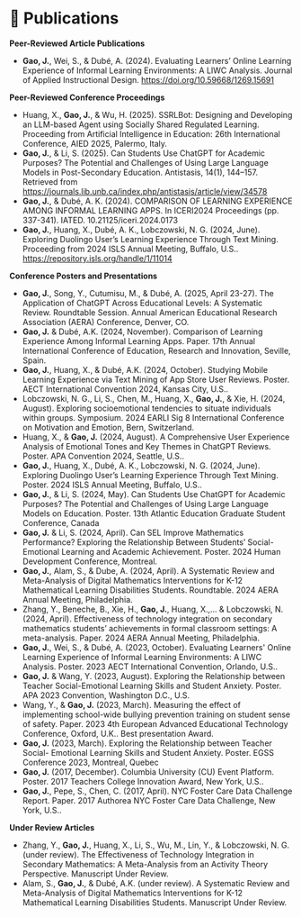 # 📝 Publications 
**Peer-Reviewed Article Publications**
- **Gao, J.**, Wei, S., & Dubé, A. (2024). Evaluating Learners’ Online Learning Experience of Informal Learning Environments: A LIWC Analysis. Journal of Applied Instructional Design. https://doi.org/10.59668/1269.15691

**Peer-Reviewed Conference Proceedings**
- Huang, X., **Gao, J.**, & Wu, H. (2025). SSRLBot: Designing and Developing an LLM-based Agent using Socially Shared Regulated Learning. Proceeding from Artificial Intelligence in Education: 26th International Conference, AIED 2025, Palermo, Italy.
- **Gao, J.**, & Li, S. (2025). Can Students Use ChatGPT for Academic Purposes? The Potential and Challenges of Using Large Language Models in Post-Secondary Education. Antistasis, 14(1), 144–157. Retrieved from https://journals.lib.unb.ca/index.php/antistasis/article/view/34578
- **Gao, J.**, & Dubé, A. K. (2024). COMPARISON OF LEARNING EXPERIENCE AMONG INFORMAL LEARNING APPS. In ICERI2024 Proceedings (pp. 337-341). IATED. 10.21125/iceri.2024.0173
- **Gao, J.**, Huang, X., Dubé, A. K., Lobczowski, N. G. (2024, June). Exploring Duolingo User’s Learning Experience Through Text Mining. Proceeding from 2024 ISLS Annual Meeting, Buffalo, U.S.. https://repository.isls.org/handle/1/11014

**Conference Posters and Presentations**
- **Gao, J.**, Song, Y., Cutumisu, M., & Dubé, A. (2025, April 23-27). The Application of ChatGPT Across Educational Levels: A Systematic Review. Roundtable Session. Annual American Educational Research Association (AERA) Conference, Denver, CO.
- **Gao, J.** & Dubé, A.K. (2024, November). Comparison of Learning Experience Among Informal Learning Apps. Paper. 17th Annual International Conference of Education, Research and Innovation, Seville, Spain.
- **Gao, J.**, Huang, X., & Dubé, A.K. (2024, October). Studying Mobile Learning Experience via Text Mining of App Store User Reviews. Poster. AECT International Convention 2024, Kansas City, U.S..
- Lobczowski, N. G., Li, S., Chen, M., Huang, X., **Gao, J.**, & Xie, H. (2024, August). Exploring socioemotional tendencies to situate individuals within groups. Symposium. 2024 EARLI Sig 8 International Conference on Motivation and Emotion, Bern, Switzerland.
- Huang, X., & **Gao, J.** (2024, August). A Comprehensive User Experience Analysis of Emotional Tones and Key Themes in ChatGPT Reviews. Poster. APA Convention 2024, Seattle, U.S..
- **Gao, J.**, Huang, X., Dubé, A. K., Lobczowski, N. G. (2024, June). Exploring Duolingo User’s Learning Experience Through Text Mining. Poster. 2024 ISLS Annual Meeting, Buffalo, U.S..
- **Gao, J.**, & Li, S. (2024, May). Can Students Use ChatGPT for Academic Purposes? The Potential and Challenges of Using Large Language Models on Education. Poster. 13th Atlantic Education Graduate Student Conference, Canada
- **Gao, J.** & Li, S. (2024, April). Can SEL Improve Mathematics Performance? Exploring the Relationship Between Students’ Social-Emotional Learning and Academic Achievement. Poster. 2024 Human Development Conference, Montreal.
- **Gao, J.**, Alam, S., & Dube, A. (2024, April). A Systematic Review and Meta-Analysis of Digital Mathematics Interventions for K-12 Mathematical Learning Disabilities Students. Roundtable. 2024 AERA Annual Meeting, Philadelphia.
- Zhang, Y., Beneche, B., Xie, H., **Gao, J.**, Huang, X.,... & Lobczowski, N. (2024, April). Effectiveness of technology integration on secondary mathematics students’ achievements in formal classroom settings: A meta-analysis. Paper. 2024 AERA Annual Meeting, Philadelphia.
- **Gao, J.**, Wei, S., & Dubé, A. (2023, October). Evaluating Learners' Online Learning Experience of Informal Learning Environments: A LIWC Analysis. Poster. 2023 AECT International Convention, Orlando, U.S..
- **Gao, J.** & Wang, Y. (2023, August). Exploring the Relationship between Teacher Social-Emotional Learning Skills and Student Anxiety. Poster. APA 2023 Convention, Washington D.C., U.S.
- Wang, Y., & **Gao, J.** (2023, March). Measuring the effect of implementing school-wide bullying prevention training on student sense of safety. Paper. 2023 4th European Advanced Educational Technology Conference, Oxford, U.K.. Best presentation Award.
- **Gao, J.** (2023, March). Exploring the Relationship between Teacher Social- Emotional Learning Skills and Student Anxiety. Poster. EGSS Conference 2023, Montreal, Quebec
- **Gao, J.** (2017, December). Columbia University (CU) Event Platform. Poster. 2017 Teachers College Innovation Award, New York, U.S..
- **Gao, J.**, Pepe, S., Chen, C. (2017, April). NYC Foster Care Data Challenge Report. Paper. 2017 Authorea NYC Foster Care Data Challenge, New York, U.S..

**Under Review Articles**
- Zhang, Y., **Gao, J.**, Huang, X., Li, S., Wu, M., Lin, Y., & Lobczowski, N. G. (under review). The Effectiveness of Technology Integration in Secondary Mathematics: A Meta-Analysis from an Activity Theory Perspective. Manuscript Under Review.
- Alam, S., **Gao, J.**, & Dubé, A.K. (under review). A Systematic Review and Meta-Analysis of Digital Mathematics Interventions for K-12 Mathematical Learning Disabilities Students. Manuscript Under Review.
